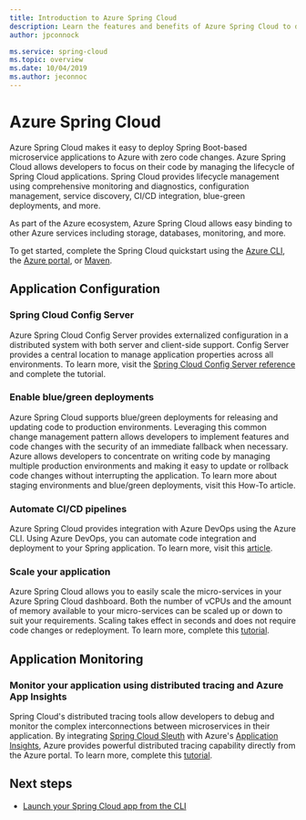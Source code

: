 ```yaml
---
title: Introduction to Azure Spring Cloud
description: Learn the features and benefits of Azure Spring Cloud to deploy and manage Java Spring applications in Azure.
author: jpconnock

ms.service: spring-cloud
ms.topic: overview
ms.date: 10/04/2019
ms.author: jeconnoc
---
```

# Azure Spring Cloud

Azure Spring Cloud makes it easy to deploy Spring Boot-based microservice applications to Azure with zero code changes.  Azure Spring Cloud allows developers to focus on their code by managing the lifecycle of Spring Cloud applications.  Spring Cloud provides lifecycle management using comprehensive monitoring and diagnostics, configuration management, service discovery, CI/CD integration, blue-green deployments, and more.

As part of the Azure ecosystem, Azure Spring Cloud allows easy binding to other Azure services including storage, databases, monitoring, and more.

To get started, complete the Spring Cloud quickstart using the [Azure CLI](spring-cloud-quickstart-launch-app-cli.md), the [Azure portal](spring-cloud-quickstart-launch-app-portal.md), or [Maven](spring-cloud-quickstart-launch-app-maven.md).

## Application Configuration

### Spring Cloud Config Server

Azure Spring Cloud Config Server provides externalized configuration in a distributed system with both server and client-side support.  Config Server provides a central location to manage application properties across all environments.  To learn more, visit the [Spring Cloud Config Server reference](https://spring.io/projects/spring-cloud-config.md) and complete the tutorial.

### Enable blue/green deployments

Azure Spring Cloud supports blue/green deployments for releasing and updating code to production environments.  Leveraging this common change management pattern allows developers to implement features and code changes with the security of an immediate fallback when necessary.  Azure allows developers to concentrate on writing code by managing multiple production environments and making it easy to update or rollback code changes without interrupting the application.  To learn more about staging environments and blue/green deployments, visit this How-To article.

### Automate CI/CD pipelines

Azure Spring Cloud provides integration with Azure DevOps using the Azure CLI.  Using Azure DevOps, you can automate code integration and deployment to your Spring application.  To learn more, visit this [article](spring-cloud-howto-cicd.md).

### Scale your application

Azure Spring Cloud allows you to easily scale the micro-services in your Azure Spring Cloud dashboard.  Both the number of vCPUs and the amount of memory available to your micro-services can be scaled up or down to suit your requirements.  Scaling takes effect in seconds and does not require code changes or redeployment.  To learn more, complete this [tutorial](spring-cloud-tutorial-scale-manual.md).

## Application Monitoring

### Monitor your application using distributed tracing and Azure App Insights

Spring Cloud's distributed tracing tools allow developers to debug and monitor the complex interconnections between microservices in their application.  By integrating [Spring Cloud Sleuth](https://spring.io/projects/spring-cloud-sleuth) with Azure's [Application Insights](../azure-monitor/insights/insights-overview.md), Azure provides powerful distributed tracing capability directly from the Azure portal.  To learn more, complete this [tutorial](spring-cloud-tutorial-distributed-tracing.md).

## Next steps

- [Launch your Spring Cloud app from the CLI](spring-cloud-quickstart-launch-app-cli.md)
